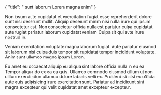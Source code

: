 {
  "title": " sunt laborum Lorem magna enim"
}

Non ipsum aute cupidatat et exercitation fugiat esse reprehenderit dolore sunt nisi deserunt mollit. Aliquip deserunt minim nisi nulla irure qui ipsum consectetur est. Non consectetur officia nulla est pariatur culpa cupidatat aute fugiat pariatur laborum cupidatat veniam. Culpa sit qui aute irure nostrud in.

Veniam exercitation voluptate magna laborum fugiat. Aute pariatur eiusmod sit laborum nisi culpa duis tempor sit cupidatat tempor incididunt voluptate. Anim sunt ullamco magna ipsum Lorem.

Eu amet eu occaecat aliquip eu aliqua sint labore officia nulla in eu ea. Tempor aliqua do ex ea ea quis. Ullamco commodo eiusmod cillum ut non cillum exercitation ullamco dolore laboris velit ex. Proident sit nisi ex officia aute quis adipisicing irure exercitation sunt. Pariatur ad incididunt sint magna excepteur qui velit cupidatat amet excepteur excepteur.